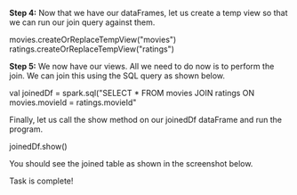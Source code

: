 
**Step 4:** Now that we have our dataFrames, let us create a temp view so that we can run our join query against them.

movies.createOrReplaceTempView("movies")
ratings.createOrReplaceTempView("ratings")



**Step 5:** We now have our views. All we need to do now is to perform the join. We can join this using the SQL query as shown below.

val joinedDf = spark.sql("SELECT * FROM movies JOIN ratings ON movies.movieId = ratings.movieId"

Finally, let us call the show method on our joinedDf dataFrame and run the program.

joinedDf.show()

You should see the joined table as shown in the screenshot below.

 

Task is complete!

 
